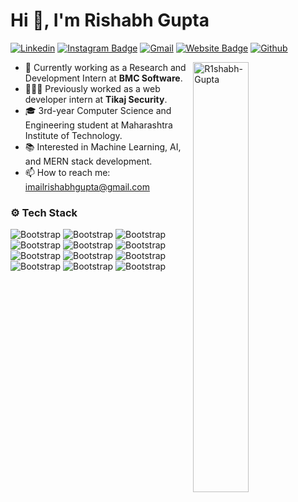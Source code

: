 # Hi 👋, I'm Rishabh Gupta



[![Linkedin](https://img.shields.io/badge/-LinkedIn-blue?style=flat&logo=Linkedin&logoColor=white)](https://www.linkedin.com/in/rishabhofficial/)
[![Instagram Badge](https://img.shields.io/badge/-Instagram-purple?logo=instagram&logoColor=white&link=https://instagram.com/iam_r1shabh/)](https://www.instagram.com/iam_r1shabh)
[![Gmail](https://img.shields.io/badge/-Gmail-c14438?style=flat&logo=Gmail&logoColor=white)](mailto:imailrishabhgupta@gmail.com)
[![Website Badge](https://img.shields.io/badge/-Website-c14438?style=flat&logo=Google-Chrome&logoColor=white&link=https://rishabh-gupta.vercel.app/)](https://rishabh-gupta.vercel.app/)
[![Github](https://img.shields.io/github/followers/R1shabh-Gupta?label=Follow&style=social)](https://github.com/R1shabh-Gupta)

<div>
  <img width="42%" align="right" src="https://github-readme-stats.vercel.app/api/top-langs?username=R1shabh-Gupta&show_icons=true&locale=en&layout=compact&theme=github_dark" alt="R1shabh-Gupta" />
</div>

- 💼 Currently working as a Research and Development Intern at **BMC Software**.
- 👨🏻‍💻 Previously worked as a web developer intern at **Tikaj Security**.
- 🎓 3rd-year Computer Science and Engineering student at Maharashtra Institute of Technology.
- 📚 Interested in Machine Learning, AI, and MERN stack development.
- 📫 How to reach me: [imailrishabhgupta@gmail.com](mailto:imailrishabhgupta@gmail.com)



### ⚙️ Tech Stack

![Bootstrap](https://img.shields.io/badge/-C%2B%2B-05122A?style=flat-square&logo=C++&color=353535) ![Bootstrap](https://img.shields.io/badge/-Javascript-05122A?style=flat-square&logo=Javascript&color=353535) ![Bootstrap](https://img.shields.io/badge/-React-05122A?style=flat-square&logo=React&color=353535) ![Bootstrap](https://img.shields.io/badge/-Node%20JS-05122A?style=flat-square&logo=Node-JS&color=353535) ![Bootstrap](https://img.shields.io/badge/-Python-05122A?style=flat-square&logo=Python&color=353535) ![Bootstrap](https://img.shields.io/badge/-Docker-05122A?style=flat-square&logo=Docker&color=353535) ![Bootstrap](https://img.shields.io/badge/-MongoDB-05122A?style=flat-square&logo=MongoDB&color=353535) ![Bootstrap](https://img.shields.io/badge/-MySQL-05122A?style=flat-square&logo=MySQL&color=353535) ![Bootstrap](https://img.shields.io/badge/-Wordpress-05122A?style=flat-square&logo=Wordpress&color=353535) ![Bootstrap](https://img.shields.io/badge/-PostgreSQL-05122A?style=flat-square&logo=PostgreSQL&color=353535) ![Bootstrap](https://img.shields.io/badge/-Flask-05122A?style=flat-square&logo=Flask&color=353535) ![Bootstrap](https://img.shields.io/badge/-Visual%20Studio%20Code-05122A?style=flat-square&logo=Visual-Studio-Code&color=353535)

